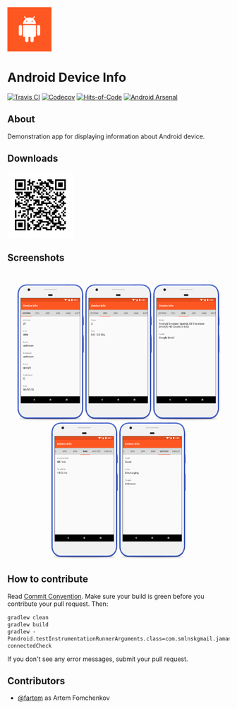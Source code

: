 <img src="media/logo/ic_app.png" height="100px" />

Android Device Info
=============

[![Travis CI](https://img.shields.io/travis/fartem/android-device-info)](https://travis-ci.org/fartem/android-device-info)
[![Codecov](https://img.shields.io/codecov/c/github/fartem/android-device-info)](https://codecov.io/gh/fartem/android-device-info)
[![Hits-of-Code](https://hitsofcode.com/github/fartem/android-device-info)](https://hitsofcode.com/view/github/fartem/android-device-info)
[![Android Arsenal](https://img.shields.io/badge/Android%20Arsenal-Android%20Device%20Info-brightgreen.svg?style=flat)](https://android-arsenal.com/details/3/7904)

About
-------------

Demonstration app for displaying information about Android device.

Downloads
-------------

<img src="media/qrcodes/github_download.png" height="150px" />

Screenshots
-------------

<br/>
<p align="center">
  <img src="media/screenshots/screenshot_01.png" width="150" />
  <img src="media/screenshots/screenshot_02.png" width="150" />
  <img src="media/screenshots/screenshot_03.png" width="150" />
  <img src="media/screenshots/screenshot_04.png" width="150" />
  <img src="media/screenshots/screenshot_05.png" width="150" />
</p>

How to contribute
-------------

Read [Commit Convention](https://github.com/fartem/repository-rules/blob/master/commit-convention/COMMIT_CONVENTION.md). Make sure your build is green before you contribute your pull request. Then:

```shell
gradlew clean
gradlew build
gradlew -Pandroid.testInstrumentationRunnerArguments.class=com.smlnskgmail.jaman.deviceinfo.info.travisci.Api22TestSuite connectedCheck
```

If you don't see any error messages, submit your pull request.

Contributors
-------------

* [@fartem](https://github.com/fartem) as Artem Fomchenkov